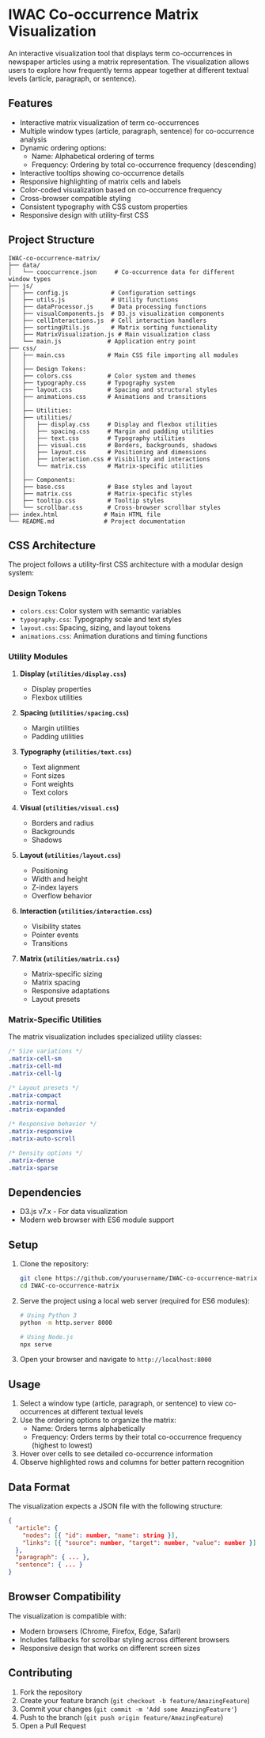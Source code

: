 # IWAC Co-occurrence Matrix Visualization

An interactive visualization tool that displays term co-occurrences in newspaper articles using a matrix representation. The visualization allows users to explore how frequently terms appear together at different textual levels (article, paragraph, or sentence).

## Features

- Interactive matrix visualization of term co-occurrences
- Multiple window types (article, paragraph, sentence) for co-occurrence analysis
- Dynamic ordering options:
  - Name: Alphabetical ordering of terms
  - Frequency: Ordering by total co-occurrence frequency (descending)
- Interactive tooltips showing co-occurrence details
- Responsive highlighting of matrix cells and labels
- Color-coded visualization based on co-occurrence frequency
- Cross-browser compatible styling
- Consistent typography with CSS custom properties
- Responsive design with utility-first CSS

## Project Structure

```
IWAC-co-occurrence-matrix/
├── data/
│   └── cooccurrence.json     # Co-occurrence data for different window types
├── js/
│   ├── config.js            # Configuration settings
│   ├── utils.js             # Utility functions
│   ├── dataProcessor.js     # Data processing functions
│   ├── visualComponents.js  # D3.js visualization components
│   ├── cellInteractions.js  # Cell interaction handlers
│   ├── sortingUtils.js      # Matrix sorting functionality
│   ├── MatrixVisualization.js # Main visualization class
│   └── main.js             # Application entry point
├── css/
│   ├── main.css            # Main CSS file importing all modules
│   │
│   ├── Design Tokens:
│   ├── colors.css          # Color system and themes
│   ├── typography.css      # Typography system
│   ├── layout.css          # Spacing and structural styles
│   ├── animations.css      # Animations and transitions
│   │
│   ├── Utilities:
│   ├── utilities/
│   │   ├── display.css     # Display and flexbox utilities
│   │   ├── spacing.css     # Margin and padding utilities
│   │   ├── text.css        # Typography utilities
│   │   ├── visual.css      # Borders, backgrounds, shadows
│   │   ├── layout.css      # Positioning and dimensions
│   │   ├── interaction.css # Visibility and interactions
│   │   └── matrix.css      # Matrix-specific utilities
│   │
│   ├── Components:
│   ├── base.css            # Base styles and layout
│   ├── matrix.css          # Matrix-specific styles
│   ├── tooltip.css         # Tooltip styles
│   └── scrollbar.css       # Cross-browser scrollbar styles
├── index.html             # Main HTML file
└── README.md              # Project documentation
```

## CSS Architecture

The project follows a utility-first CSS architecture with a modular design system:

### Design Tokens
- `colors.css`: Color system with semantic variables
- `typography.css`: Typography scale and text styles
- `layout.css`: Spacing, sizing, and layout tokens
- `animations.css`: Animation durations and timing functions

### Utility Modules
1. **Display (`utilities/display.css`)**
   - Display properties
   - Flexbox utilities
   
2. **Spacing (`utilities/spacing.css`)**
   - Margin utilities
   - Padding utilities
   
3. **Typography (`utilities/text.css`)**
   - Text alignment
   - Font sizes
   - Font weights
   - Text colors
   
4. **Visual (`utilities/visual.css`)**
   - Borders and radius
   - Backgrounds
   - Shadows
   
5. **Layout (`utilities/layout.css`)**
   - Positioning
   - Width and height
   - Z-index layers
   - Overflow behavior
   
6. **Interaction (`utilities/interaction.css`)**
   - Visibility states
   - Pointer events
   - Transitions
   
7. **Matrix (`utilities/matrix.css`)**
   - Matrix-specific sizing
   - Matrix spacing
   - Responsive adaptations
   - Layout presets

### Matrix-Specific Utilities

The matrix visualization includes specialized utility classes:

```css
/* Size variations */
.matrix-cell-sm
.matrix-cell-md
.matrix-cell-lg

/* Layout presets */
.matrix-compact
.matrix-normal
.matrix-expanded

/* Responsive behavior */
.matrix-responsive
.matrix-auto-scroll

/* Density options */
.matrix-dense
.matrix-sparse
```

## Dependencies

- D3.js v7.x - For data visualization
- Modern web browser with ES6 module support

## Setup

1. Clone the repository:
   ```bash
   git clone https://github.com/yourusername/IWAC-co-occurrence-matrix.git
   cd IWAC-co-occurrence-matrix
   ```

2. Serve the project using a local web server (required for ES6 modules):
   ```bash
   # Using Python 3
   python -m http.server 8000
   
   # Using Node.js
   npx serve
   ```

3. Open your browser and navigate to `http://localhost:8000`

## Usage

1. Select a window type (article, paragraph, or sentence) to view co-occurrences at different textual levels
2. Use the ordering options to organize the matrix:
   - Name: Orders terms alphabetically
   - Frequency: Orders terms by their total co-occurrence frequency (highest to lowest)
3. Hover over cells to see detailed co-occurrence information
4. Observe highlighted rows and columns for better pattern recognition

## Data Format

The visualization expects a JSON file with the following structure:
```json
{
  "article": {
    "nodes": [{ "id": number, "name": string }],
    "links": [{ "source": number, "target": number, "value": number }]
  },
  "paragraph": { ... },
  "sentence": { ... }
}
```

## Browser Compatibility

The visualization is compatible with:
- Modern browsers (Chrome, Firefox, Edge, Safari)
- Includes fallbacks for scrollbar styling across different browsers
- Responsive design that works on different screen sizes

## Contributing

1. Fork the repository
2. Create your feature branch (`git checkout -b feature/AmazingFeature`)
3. Commit your changes (`git commit -m 'Add some AmazingFeature'`)
4. Push to the branch (`git push origin feature/AmazingFeature`)
5. Open a Pull Request
